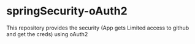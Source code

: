 # springSecurity-oAuth2
This repository provides the security (App gets Limited access to github and get the creds) using oAuth2
